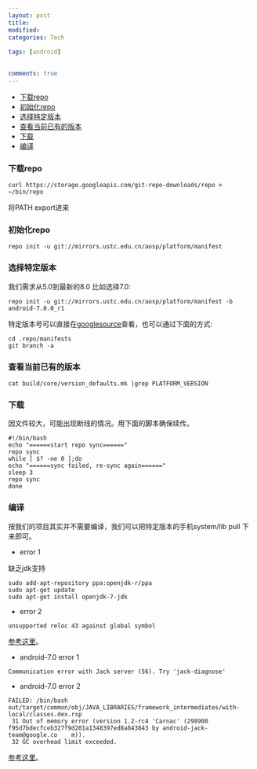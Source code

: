 ```yaml
---
layout: post
title:
modified:
categories: Tech
 
tags: [android]

  
comments: true
---
```


<!-- TOC -->

- [下载repo](#下载repo)
- [初始化repo](#初始化repo)
- [选择特定版本](#选择特定版本)
- [查看当前已有的版本](#查看当前已有的版本)
- [下载](#下载)
- [编译](#编译)

<!-- /TOC -->

### 下载repo

```
curl https://storage.googleapis.com/git-repo-downloads/repo > ~/bin/repo
```
将PATH export进来

### 初始化repo

```
repo init -u git://mirrors.ustc.edu.cn/aosp/platform/manifest
```

### 选择特定版本
我们需求从5.0到最新的8.0
比如选择7.0:
```
repo init -u git://mirrors.ustc.edu.cn/aosp/platform/manifest -b android-7.0.0_r1
```
特定版本号可以直接在[googlesource](https://android.googlesource.com/platform/manifest/+refs)查看，也可以通过下面的方式:
```
cd .repo/manifests
git branch -a
```

### 查看当前已有的版本
```
cat build/core/version_defaults.mk |grep PLATFORM_VERSION
```

### 下载
因文件较大，可能出现断线的情况。用下面的脚本确保续传。
```
#!/bin/bash     
echo "======start repo sync======"     
repo sync 
while [ $? -ne 0 ];do     
echo "======sync failed, re-sync again======"     
sleep 3     
repo sync  
done 
```


### 编译

按我们的项目其实并不需要编译，我们可以把特定版本的手机system/lib pull 下来即可。

* error 1

缺乏jdk支持

```
sudo add-apt-repository ppa:openjdk-r/ppa  
sudo apt-get update   
sudo apt-get install openjdk-7-jdk
```

* error 2

```
unsupported reloc 43 against global symbol
```
[参考这里](https://stackoverflow.com/questions/36048358/building-android-from-sources-unsupported-reloc-43/36073635)。



* android-7.0 error 1

```
Communication error with Jack server (56). Try 'jack-diagnose'
```

* android-7.0 error 2

```
FAILED: /bin/bash out/target/common/obj/JAVA_LIBRARIES/framework_intermediates/with-local/classes.dex.rsp
 31 Out of memory error (version 1.2-rc4 'Carnac' (298900 f95d7bdecfceb327f9d201a1348397ed8a843843 by android-jack-team@google.co    m)).
 32 GC overhead limit exceeded.
```
[参考这里]( http://www.cnblogs.com/dinphy/p/6138803.html)。

